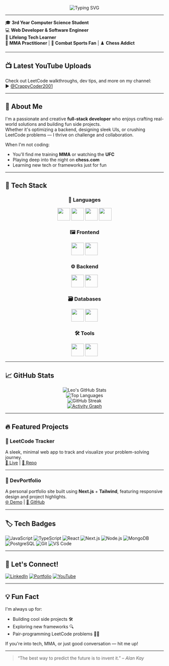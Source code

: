 <p align="center">
  <img src="https://readme-typing-svg.herokuapp.com?font=Fira+Code&size=26&pause=1000&center=true&vCenter=true&width=600&lines=Hi+there%2C+I'm+Leo!;Web+Developer+%7C+CS+Student;Tech+Lover+%7C+MMA+Fan+%7C+Chess+Enthusiast" alt="Typing SVG" />
</p>

---

🎓 **3rd Year Computer Science Student**  
💻 **Web Developer & Software Engineer**  
🧠 **Lifelong Tech Learner**  
🥋 **MMA Practitioner** | 🥊 **Combat Sports Fan** | ♟️ **Chess Addict**

---

## 📺 Latest YouTube Uploads

Check out LeetCode walkthroughs, dev tips, and more on my channel:  
▶️ [@CrappyCoder2001](https://www.youtube.com/@CrappyCoder2001/videos)

---

## 🚀 About Me

I'm a passionate and creative **full-stack developer** who enjoys crafting real-world solutions and building fun side projects.  
Whether it's optimizing a backend, designing sleek UIs, or crushing LeetCode problems — I thrive on challenge and collaboration.

When I'm not coding:
- You'll find me training **MMA** or watching the **UFC**
- Playing deep into the night on **chess.com**
- Learning new tech or frameworks just for fun

---

## 🧠 Tech Stack

<div align="center">

### 🧾 Languages  
<img src="https://cdn.jsdelivr.net/gh/devicons/devicon/icons/javascript/javascript-original.svg" width="40" height="40"/>
<img src="https://cdn.jsdelivr.net/gh/devicons/devicon/icons/typescript/typescript-original.svg" width="40" height="40"/>
<img src="https://cdn.jsdelivr.net/gh/devicons/devicon/icons/html5/html5-original.svg" width="40" height="40"/>
<img src="https://cdn.jsdelivr.net/gh/devicons/devicon/icons/css3/css3-original.svg" width="40" height="40"/>

### 🖼️ Frontend  
<img src="https://cdn.jsdelivr.net/gh/devicons/devicon/icons/react/react-original.svg" width="40" height="40"/>
<img src="https://cdn.jsdelivr.net/gh/devicons/devicon/icons/nextjs/nextjs-original-wordmark.svg" width="40" height="40"/>

### ⚙️ Backend  
<img src="https://cdn.jsdelivr.net/gh/devicons/devicon/icons/nodejs/nodejs-original.svg" width="40" height="40"/>
<img src="https://cdn.jsdelivr.net/gh/devicons/devicon/icons/express/express-original.svg" width="40" height="40"/>

### 🗃️ Databases  
<img src="https://cdn.jsdelivr.net/gh/devicons/devicon/icons/postgresql/postgresql-original.svg" width="40" height="40"/>
<img src="https://cdn.jsdelivr.net/gh/devicons/devicon/icons/mongodb/mongodb-original.svg" width="40" height="40"/>

### 🛠️ Tools  
<img src="https://cdn.jsdelivr.net/gh/devicons/devicon/icons/git/git-original.svg" width="40" height="40"/>
<img src="https://cdn.jsdelivr.net/gh/devicons/devicon/icons/vscode/vscode-original.svg" width="40" height="40"/>

</div>

---

## 📈 GitHub Stats

<div align="center">

![Leo's GitHub Stats](https://github-readme-stats.vercel.app/api?username=leorev01&show_icons=true&theme=radical&hide_title=true)  
![Top Languages](https://github-readme-stats.vercel.app/api/top-langs/?username=leorev01&layout=compact&theme=radical)  
![GitHub Streak](https://streak-stats.demolab.com?user=leorev01&theme=radical&hide_border=true)  
[![Activity Graph](https://github-readme-activity-graph.vercel.app/graph?username=leorev01&theme=radical)](https://github.com/ashutosh00710/github-readme-activity-graph)

</div>

---

## 🔥 Featured Projects

### 🧠 LeetCode Tracker  
A sleek, minimal web app to track and visualize your problem-solving journey.  
[🚀 Live](https://leetcode-tracker.vercel.app) | [📁 Repo](https://github.com/leorev01/leetcode-tracker)

---

### 💼 DevPortfolio  
A personal portfolio site built using **Next.js** + **Tailwind**, featuring responsive design and project highlights.  
[🌐 Demo](https://leonardorevrenna.software) | [📁 GitHub](https://github.com/leorev01/devportfolio)

---

## 🏷️ Tech Badges

![JavaScript](https://img.shields.io/badge/-JavaScript-F7DF1E?style=for-the-badge&logo=javascript&logoColor=black)
![TypeScript](https://img.shields.io/badge/-TypeScript-3178C6?style=for-the-badge&logo=typescript&logoColor=white)
![React](https://img.shields.io/badge/-React-61DAFB?style=for-the-badge&logo=react&logoColor=black)
![Next.js](https://img.shields.io/badge/-Next.js-000?style=for-the-badge&logo=next.js&logoColor=white)
![Node.js](https://img.shields.io/badge/-Node.js-339933?style=for-the-badge&logo=nodedotjs&logoColor=white)
![MongoDB](https://img.shields.io/badge/-MongoDB-47A248?style=for-the-badge&logo=mongodb&logoColor=white)
![PostgreSQL](https://img.shields.io/badge/-PostgreSQL-4169E1?style=for-the-badge&logo=postgresql&logoColor=white)
![Git](https://img.shields.io/badge/-Git-F05032?style=for-the-badge&logo=git&logoColor=white)
![VS Code](https://img.shields.io/badge/-VSCode-007ACC?style=for-the-badge&logo=visual-studio-code&logoColor=white)

---

## 🤝 Let's Connect!

[![LinkedIn](https://img.shields.io/badge/-Leonardo%20Revrenna-blue?style=for-the-badge&logo=Linkedin&logoColor=white)](https://www.linkedin.com/in/leorev01/)
[![Portfolio](https://img.shields.io/badge/-Portfolio-black?style=for-the-badge&logo=vercel)](https://www.leonardorevrenna.software/)
[![YouTube](https://img.shields.io/badge/-YouTube-red?style=for-the-badge&logo=youtube&logoColor=white)](https://www.youtube.com/@CrappyCoder2001/videos)

---

## 💡 Fun Fact

I'm always up for:
- Building cool side projects 🛠️  
- Exploring new frameworks 🔍  
- Pair-programming LeetCode problems 👨‍💻  

If you're into tech, MMA, or just good conversation — hit me up!

---

> “The best way to predict the future is to invent it.” – *Alan Kay*
